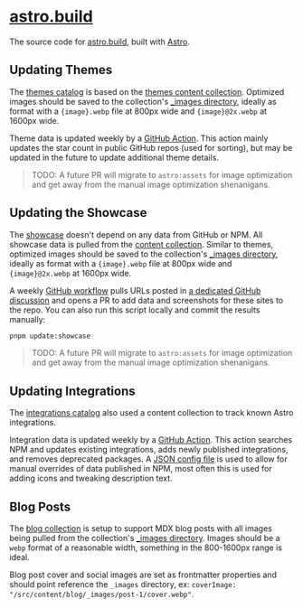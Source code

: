 # [astro.build](https://astro.build)

The source code for [astro.build](https://astro.build), built with [Astro](https://github.com/withastro/astro).

## Updating Themes

The [themes catalog](https://astro.build/themes) is based on the [themes content collection](/src/content/themes/). Optimized images should be saved to the collection's [\_images directory](/src/content/themes/_images/), ideally as format with a `{image}.webp` file at 800px wide and `{image}@2x.webp` at 1600px wide.

Theme data is updated weekly by a [GitHub Action](/.github/workflows/weekly.yaml). This action mainly updates the star count in public GitHub repos (used for sorting), but may be updated in the future to update additional theme details.

> TODO: A future PR will migrate to `astro:assets` for image optimization and get away from the manual image optimization shenanigans.

## Updating the Showcase

The [showcase](https://astro.build/showcase) doesn't depend on any data from GitHub or NPM. All showcase data is pulled from the [content collection](/src/content/showcase/). Similar to themes, optimized images should be saved to the collection's [\_images directory](/src/content/showcase/_images/), ideally as format with a `{image}.webp` file at 800px wide and `{image}@2x.webp` at 1600px wide.

A weekly [GitHub workflow](/.github/workflows/weekly.yaml) pulls URLs posted in [a dedicated GitHub discussion](https://github.com/withastro/roadmap/discussions/521) and opens a PR to add data and screenshots for these sites to the repo. You can also run this script locally and commit the results manually:

```sh
pnpm update:showcase
```

> TODO: A future PR will migrate to `astro:assets` for image optimization and get away from the manual image optimization shenanigans.

## Updating Integrations

The [integrations catalog](https://atsro.build/integrations) also used a content collection to track known Astro integrations.

Integration data is updated weekly by a [GitHub Action](/.github/workflows/weekly.yaml). This action searches NPM and updates existing integrations, adds newly published integrations, and removes deprecated packages. A [JSON config file](/scripts/integrations.json) is used to allow for manual overrides of data published in NPM, most often this is used for adding icons and tweaking description text.

## Blog Posts

The [blog collection](/src/content/blog/) is setup to support MDX blog posts with all images being pulled from the collection's [\_images directory](/src/content/blog/_images/). Images should be a `webp` format of a reasonable width, something in the 800-1600px range is ideal.

Blog post cover and social images are set as frontmatter properties and should point reference the `_images` directory, ex: `coverImage: "/src/content/blog/_images/post-1/cover.webp"`.
